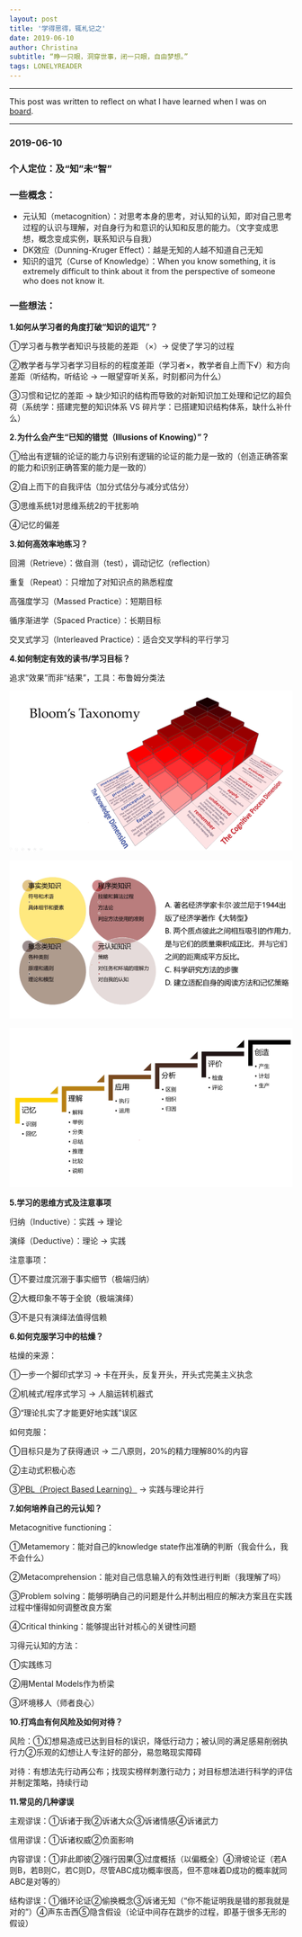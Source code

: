 ```yaml
---
layout: post
title: '学得思得，辄札记之'
date: 2019-06-10
author: Christina
subtitle: “睁一只眼，洞穿世事，闭一只眼，自由梦想。”
tags: LONELYREADER
---
```


---

 This post was written to reflect on what I have learned when I was on [board](https://www.lonelyreader.com).

---

### 2019-06-10

### 个人定位：及“知”未“智”

### 一些概念：

- 元认知（metacognition）：对思考本身的思考，对认知的认知，即对自己思考过程的认识与理解，对自身行为和意识的认知和反思的能力。（文字变成思想，概念变成实例，联系知识与自我）
- DK效应（Dunning-Kruger Effect）：越是无知的人越不知道自己无知
- 知识的诅咒（Curse of Knowledge）：When you know something, it is extremely difficult to think about it from the perspective of someone who does not know it.

### 一些想法：

**1.如何从学习者的角度打破“知识的诅咒”？**

①学习者与教学者知识与技能的差距 （×）→ 促使了学习的过程

②教学者与学习者学习目标的的程度差距（学习者×，教学者自上而下√）和方向差距（听结构，听结论 → 一眼望穿听关系，时刻都问为什么）

③习惯和记忆的差距 → 缺少知识的结构而导致的对新知识加工处理和记忆的超负荷（系统学：搭建完整的知识体系 VS 碎片学：已搭建知识结构体系，缺什么补什么）

**2.为什么会产生“已知的错觉（Illusions of Knowing）”？**

①给出有逻辑的论证的能力与识别有逻辑的论证的能力是一致的（创造正确答案的能力和识别正确答案的能力是一致的）

②自上而下的自我评估（加分式估分与减分式估分）

③思维系统1对思维系统2的干扰影响

④记忆的偏差

**3.如何高效率地练习？**

回溯（Retrieve）：做自测（test），调动记忆（reflection）

重复（Repeat）：只增加了对知识点的熟悉程度

高强度学习（Massed Practice）：短期目标

循序渐进学（Spaced Practice）：长期目标

交叉式学习（Interleaved Practice）：适合交叉学科的平行学习

**4.如何制定有效的读书/学习目标？**

追求“效果”而非“结果”，工具：布鲁姆分类法

![](/assets/img/2019-07-09_192428.png)

![](/assets/img/2019-07-09_194528.png)

![](/assets/img/2019-07-09_194814.png)

**5.学习的思维方式及注意事项**

归纳（Inductive）：实践 → 理论

演绎（Deductive）：理论 → 实践

注意事项：

①不要过度沉溺于事实细节（极端归纳）

②大概印象不等于全貌（极端演绎）

③不是只有演绎法值得信赖

**6.如何克服学习中的枯燥？**

枯燥的来源：

①一步一个脚印式学习 → 卡在开头，反复开头，开头式完美主义执念

②机械式/程序式学习 → 人脑运转机器式

③“理论扎实了才能更好地实践”误区 

如何克服：

①目标只是为了获得通识 → 二八原则，20%的精力理解80%的内容

②主动式积极心态

③[PBL（Project Based Learning）](https://www.edutopia.org/project-based-learning) → 实践与理论并行

**7.如何培养自己的元认知？**

Metacognitive functioning：

①Metamemory：能对自己的knowledge state作出准确的判断（我会什么，我不会什么）

②Metacomprehension：能对自己信息输入的有效性进行判断（我理解了吗）

③Problem solving：能够明确自己的问题是什么并制出相应的解决方案且在实践过程中懂得如何调整改良方案

④Critical thinking：能够提出针对核心的关键性问题

习得元认知的方法：

①实践练习

②用Mental Models作为桥梁

③环境移人（师者良心）

**10.打鸡血有何风险及如何对待？**

风险：①幻想易造成已达到目标的误识，降低行动力；被认同的满足感易削弱执行力②乐观的幻想让人专注好的部分，易忽略现实障碍

对待：有想法先行动再公布；找现实榜样刺激行动力；对目标想法进行科学的评估并制定策略，持续行动

**11.常见的几种谬误**

主观谬误：①诉诸于我②诉诸大众③诉诸情感④诉诸武力

信用谬误：①诉诸权威②负面影响

内容谬误：①非此即彼②强行因果③过度概括（以偏概全）④滑坡论证（若A则B，若B则C，若C则D，尽管ABC成功概率很高，但不意味着D成功的概率就同ABC是对等的）

结构谬误：①循环论证②偷换概念③诉诸无知（“你不能证明我是错的那我就是对的”）④声东击西⑤隐含假设（论证中间存在跳步的过程，即基于很多无形的假设）

















